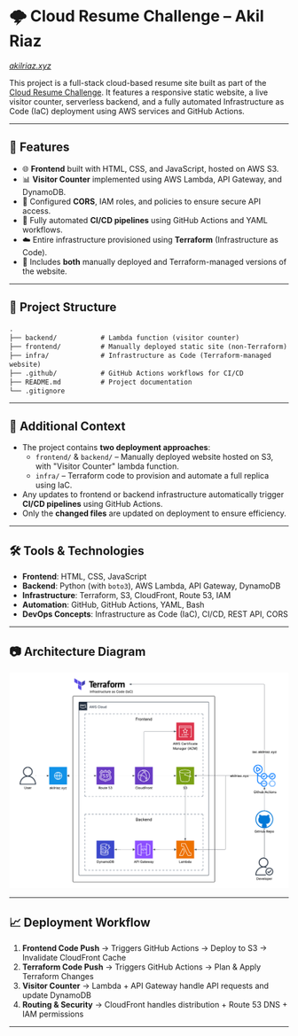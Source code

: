 # 🌩️ Cloud Resume Challenge – Akil Riaz

*[akilriaz.xyz](https://www.akilriaz.xyz)*

This project is a full-stack cloud-based resume site built as part of the [Cloud Resume Challenge](https://cloudresumechallenge.dev/). It features a responsive static website, a live visitor counter, serverless backend, and a fully automated Infrastructure as Code (IaC) deployment using AWS services and GitHub Actions.

---

## 🚀 Features

- 🌐 **Frontend** built with HTML, CSS, and JavaScript, hosted on AWS S3.
- 📊 **Visitor Counter** implemented using AWS Lambda, API Gateway, and DynamoDB.
- 🔐 Configured **CORS**, IAM roles, and policies to ensure secure API access.
- 🔁 Fully automated **CI/CD pipelines** using GitHub Actions and YAML workflows.
- ☁️ Entire infrastructure provisioned using **Terraform** (Infrastructure as Code).
- 📂 Includes **both** manually deployed and Terraform-managed versions of the website.

---

## 📁 Project Structure

```
.
├── backend/           # Lambda function (visitor counter)
├── frontend/          # Manually deployed static site (non-Terraform)
├── infra/             # Infrastructure as Code (Terraform-managed website)
├── .github/           # GitHub Actions workflows for CI/CD
├── README.md          # Project documentation
└── .gitignore
```

---

## 🧠 Additional Context

- The project contains **two deployment approaches**:
  - `frontend/` & `backend/` – Manually deployed website hosted on S3, with "Visitor Counter" lambda function.
  - `infra/` – Terraform code to provision and automate a full replica using IaC.
- Any updates to frontend or backend infrastructure automatically trigger **CI/CD pipelines** using GitHub Actions.
- Only the **changed files** are updated on deployment to ensure efficiency.

---

## 🛠️ Tools & Technologies

- **Frontend**: HTML, CSS, JavaScript
- **Backend**: Python (with `boto3`), AWS Lambda, API Gateway, DynamoDB
- **Infrastructure**: Terraform, S3, CloudFront, Route 53, IAM
- **Automation**: GitHub, GitHub Actions, YAML, Bash
- **DevOps Concepts**: Infrastructure as Code (IaC), CI/CD, REST API, CORS

---

## 📷 Architecture Diagram

![Architecture Diagram](./architecture.png)

---

## 📈 Deployment Workflow

1. **Frontend Code Push** → Triggers GitHub Actions → Deploy to S3 → Invalidate CloudFront Cache
2. **Terraform Code Push** → Triggers GitHub Actions → Plan & Apply Terraform Changes
3. **Visitor Counter** → Lambda + API Gateway handle API requests and update DynamoDB
4. **Routing & Security** → CloudFront handles distribution + Route 53 DNS + IAM permissions

---

